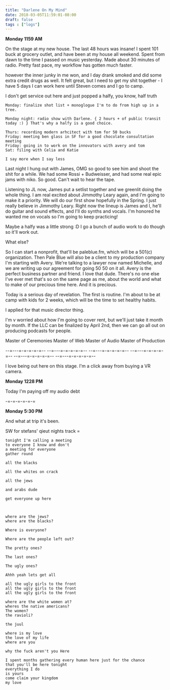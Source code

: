 ```yaml
---
title: "Darlene On My Mind"
date: 2018-03-05T11:59:01-08:00
draft: false
tags : ["logs"]
---
```


**Monday 1159 AM**

On the stage at my new house. The last 48 hours was insane! I spent 101 buck at grocery outlet, and have been at my house all weekend. Spent from dawn to the time I passed on music yesterday. Made about 30 minutes of radio. Pretty fast pace, my workflow has gotten much faster.

however the inner junky in me won, and I day drank smoked and did some extra credit drugs as well. It felt great, but I need to get my shit together - I have 5 days I can work here until Steven comes and I go to camp.

I don't get service out here and just popped a halfy,
you know, half truth

```
Monday: finalize shot list + monoglogue I'm to do from high up in a tree.

Monday night: radio show with Darlene. { 2 hours + of public transit today :) } That's why a halfy is a good choice.

Thurs: recording modern arhcitect with tom for 50 bucks
Friday: meeting ben glass in SF for a good chocolate consultation meeting
Friday: going in to work on the innovators with avery and tom
Sat: filing with Celia and Katie
```

```
I say more when I say less
```

Last night I hung out with James, OMG so good to see him and shoot the shit for a while. We had some Rossi + Budweisser, and had some real epic jams with niko. So good. Can't wait to hear the tape.

Listening to JL now, James put a setlist together and we greenlit doing the whole thing. I am real excited about Jimmothy Leary again, and I'm going to make it a priority. We will do our first show hopefully in the Spring.
I just really believe in Jimmothy Leary.
Right now the lineup is James and I, he'll do guitar and sound effects, and I'll do synths and vocals. I'm honored he wanted me on vocals so I'm going to keep practicing!

Maybe a halfy was a little strong :D I go a bunch of audio work to do though so it'll work out.

What else?

So I can start a nonprofit, that'll be paleblue.fm, which will be a 501(c) organization. Then Pale Blue will also be a client to my production company I'm starting with Avery. We're talking to a lawyer now named Michelle, and we are writing up our agreement for going 50 50 on it all. Avery is the perfect business partner and friend. I love that dude. There's no one else I've ever met that's so on the same page as me, about the world and what to make of our precious time here. And it is precious.

Today is a serious day of revelation.
The first is routine. I'm about to be at camp with kids for 2 weeks, which will be the time to set healthy habits.

I applied for that music director thing.

I'm v worried about how I'm going to cover rent, but we'll just take it month by month. If the LLC can be finalized by April 2nd, then we can go all out on producing podcasts for people.



Master of Ceremonies
Master of Web
Master of Audio
Master of Production  

--=---=-=-=-=-=-- --=---=-=-=-=-=-- --=---=-=-=-=-=-- --=---=-=-=-=-=-- --=---=-=-=-=-=-- --=---=-=-=-=-=--

I love being out here on this stage. I'm a click away from buying a VR camera.


**Monday 1228 PM**

Today I'm paying off my audio debt


-=-=-=-=-=-=

**Monday 5:30 PM**


And what at trip it's been.

SW for stefans' qieut nights track =

```
tonight I'm calling a meeting
to everyone I know and don't
a meeting for everyone
gather round

all the blacks

all the whites on crack

all the jews

and arabs dude

get everyone up here



where are the jews?
where are the blacks?

Where is everyone?

Where are the people left out?

The pretty ones?

The last ones?

The ugly ones?

Ahhh yeah lets get all

all the ugly girls to the front  
all the ugly girls to the front
all the ugly girls to the front

where are the white women at?
wheres the native americans?
The women?
the ravioli?

the juul

where is my love
the love of my life
where are you

why the fuck aren't you Here

I spent months gathering every human here just for the chance
that you'll be here tonight
everything I do
is yours
come claim your kingdom
my love



```
